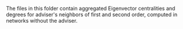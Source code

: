 The files in this folder contain aggregated Eigenvector centralities and degrees for adviser's neighbors of first and second order, computed in networks without the adviser.
